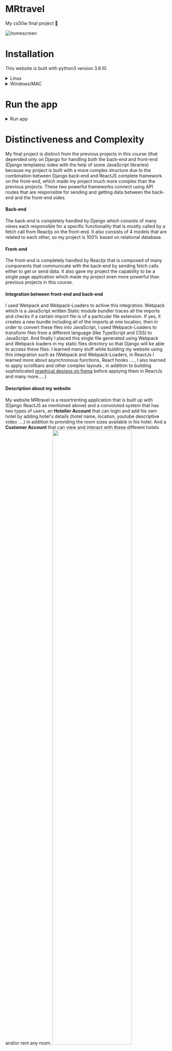 # MRtravel 
My cs50w final project :slightly_smiling_face:	

![homescreen](https://github.com/karimammar135/mrtravel/assets/78235290/8ab99ebf-768c-48a5-9865-0166eeb3e6d4)

# Installation
This website is built with python3 version 3.8.10
<details>
  <summary>Linux</summary>
  
  1. Clone repository
  ```
  git clone https://github.com/karimammar135/mrtravel.git
  ```
  2. cd to the project main directory
  ```
  cd mrtravel
  ```
  3. Create a virtual environment
  ```
  pyenv virtualenv system venv
  ```
  4. Activate the virtual environment
  ```
  pyenv activate venv
  ```
  5. Install dependencies
  ```
  pip3 install -r requirements.txt
  ```
</details>
<details>
  <summary>Windows/MAC</summary>
  Could not test it on windows and MAC but it should be smilar.
</details>

# Run the app
<details>
  <summary>Run app</summary>

  1. Apply migrations
  ```
  python3 manage.py migrate
  ```
  2. Run the app using this command:
  ```
  python3 manage.py runserver
  ```

</details>

# Distinctiveness and Complexity
My final project is distinct from the previous projects in this course (that depended only on Django for handling both the back-end and front-end (Django templates) sides with the help of some JavaScript libraries) because my project is built with a more complex structure due to the combination between Django back-end and ReactJS complete framework on the front-end, which made my project much more complex than the previous projects. These two powerful frameworks connect using API routes that are responsible for sending and getting data between the back-end and the front-end sides.
<br>
#### Back-end
The back-end is completely handled by Django which consists of many views each responsible for a specific functionality that is mostly called by a fetch call from Reactjs on the front-end. It also consists of 4 models that are related to each other, so my project is 100% based on relational database.
<br>
#### Front-end
The front-end is completely handled by Reactjs that is composed of many components that communicate with the back-end by sending fetch calls either to get or send data. It also gave my project the capability to be a single page application which made my project even more powerful than previous projects in this course.
#### Integration between front-end and back-end
I used Webpack and Webpack-Loaders to achive this integration. Webpack which is a JavaScript written Static module bundler traces all the imports and checks if a certain import file is of a particular file extension. If yes, it creates a new bundle including all of the imports at one location, then in order to convert these files into JavaScript, I used Webpack-Loaders to transform files from a different language (like TypeScript and CSS) to JavaScript. And finally I placed this single file generated using Webpack and Webpack loaders in my static files directory so that Django will be able to access these files.
I learned many stuff while building my website using this integration such as (Webpack and Webpack-Loaders, in ReactJs I learned more about asynchronous functions, React hooks ...., I also learned to apply scrollbars and other complex layouts , in addition to building sophisticated [graphical designs on figma](https://www.figma.com/community/file/1322846977958676545) before applying them in ReactJs and many more.....)
<br>
#### Description about my website
My website MRtravel is a resortrenting application that is built up with (Django ReactJS as mentioned above) and a convoluted system that
has two types of users, an **Hotelier Account** that can login and add his own hotel by adding hotel's details (hotel name, location, youtube descriptive video ....) in addition to providing the room sizes available in his hotel. And a **Customer Account** that can view and interact with these different hotels and/or rent any room.
<img src="https://github.com/karimammar135/mrtravel/assets/78235290/f042b7dd-e29c-491b-bbe4-6e2648d46822" width="70%"></img>
<img src="https://github.com/karimammar135/mrtravel/assets/78235290/577a52fb-b6d9-4aa2-bfe1-5ac03e376396" width="80%"></img>

To make my website even more complex I gave the hotelier account the ability to edit any detail in his hotel whenever he/she wants to, in addition to the ability to add, remove or edit any room in his/her hotel. I also added different charts that show pending surveys of customers that have rented rooms in the hotel showing all details including the ability to remove any rent that has an expired date. In addition to the different types of charts that condense large amounts of data into an easy to understand format (Pie chart for showing Amount of rooms according to thire sizes, Line graph that shows Average prices($) as room sizes increase). The customer account also has an account page to view all required data for his/her rents including the ability to complete any payment that is set to (pay after a survey date) if a user changes his mind and wants to pay directly online.
My website also contains sections for showing **Available Airlines**, **Testing Dash**, **Displaying available hotels in an animated section, scrollbars, serachbars ...** Those are just few features of my website that you can discover while checking my web application!

# File structure (what's contained in each file)
```bash
└── mrtravel ---> Main project's directory (core application)
    ├── README.md ---> Readme file for intructions
    ├── db.sqlite3 ---> Database
    ├── manage.py
    ├── mrtravel ---> Django app
    │   ├── __init__.py
    │   ├── __pycache__
    │   │   ├── __init__.cpython-38.pyc
    │   │   ├── ........
    │   ├── admin.py
    │   ├── apps.py
    │   ├── babel.config.json ---> File that adds few instructions such as required presets and plugins for babel-loader to use
                                    and helps in transpiling jsx into classic JavaScript.
    │   ├── migrations ---> Directory containing all migrations of the project
    │   │   ├── 0001_initial.py
    │   │   ├── .......
    │   │   ├── __init__.py
    │   │   └── __pycache__
    │   │       ├── 0001_initial.cpython-38.pyc
    │   │       ├── .........
    │   ├── models.py ---> File containing all models of my website (User, HotelInfo, RoomSize, Rent)
    │   ├── package.json ---> contains human-readable metadata about the project (like the project name and description) as well as functional metadata like the package version number and a list of dependencies required by the application
    │   ├── src ---> Folder structure completely for React and Webpack
    │   │   ├── components ---> Directory containing all ReactJS componenets
    │   │   │   ├── AccountPage.js ---> React component file
    │   │   │   ├── Airlines.css ---> css Stylesheet file
    │   │   │   ├── Airlines.css.map ---> JSON format file that links css file to its source file
    │   │   │   ├── Airlines.scss ---> scss stylesheet file
    │   │   │   ├── App.js ---> Main app component that controls other components in my website's frontend
    │   │   │   ├── .......
    │   │   │   ├── images ---> Directory containing images
    │   │   │   │   ├── 1-hotel.jpg ---> image file
    │   │   │   │   ├── .........
    │   │   └── index.js ---> This file is the entry point for Webpack to start creating the dependency graph
    │   ├── static ---> Folder for static files that can be accessed by django
    │   │   ├── css
    │   │   │   └── style.css ---> css stylesheet
    │   │   ├── frontend
    │   │   │   ├── 038157aaf589554096e1a5e1731ea713.png --> image file
    │   │   │   ├── ......
    │   │   │   ├── main.js ---> javascript bundle that is accessed by django in the index template
    │   │   │   ├── main.js.LICENSE.txt
    │   │   │   └── videos
    │   │   │       └── video.mp4 ---> video file
    │   │   └── images
    │   │       └── logo.png ---> website's logo
    │   ├── templates
    │   │   └── mrtravel
    │   │       └── index.html ---> Main html django template that displays the app's frontend (displays main.js bundle)
    │   ├── tests.py
    │   ├── urls.py ---> My website urls (including urls for API routes)
    │   ├── views.py ---> file including views and API routes
    │   ├── webpack.config.js ---> configuration for webpack and webpack loaders
    │   └── yarn.lock ---> file that stores the versions of which dependencies are installed with the package
    ├── package.json ---> contains human-readable metadata about the project (like the project name and description) as well as functional metadata like the package version number and a list of dependencies required by the application
    ├── requirements.txt ---> file containing project's dependencies
    ├── resortrenting
    │   ├── __init__.py
    │   ├── __pycache__
    │   │   ├── __init__.cpython-38.pyc
    │   │   ├── settings.cpython-38.pyc
    │   │   ├── urls.cpython-38.pyc
    │   │   └── wsgi.cpython-38.pyc
    │   ├── asgi.py ---> asgi interface configuration
    │   ├── settings.py
    │   ├── urls.py ---> global urls mapping
    │   └── wsgi.py
    └── yarn.lock ---> file that stores the versions of which dependencies are installed with the package
